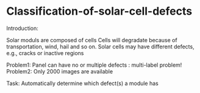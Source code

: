 # Classification-of-solar-cell-defects

Introduction:

Solar moduls are composed of cells
Cells will degradate because of transportation, wind, hail and so on.
Solar cells may have different defects, e.g., cracks or inactive regions

Problem1: Panel can have no or multiple defects : multi-label problem!
Problem2: Only 2000 images are available

Task: Automatically determine which defect(s) a module has
